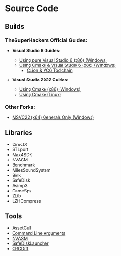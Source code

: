 <!-- markdownlint-disable -->
# Source Code

## Builds

### **TheSuperHackers Official Guides**:
- **Visual Studio 6 Guides**:
  - [Using pure Visual Studio 6 (x86) (Windows)](Builds/build_with_ea_msvc6.md)
  - [Using Cmake & Visual Studio 6 (x86) (Windows)](Builds/build_with_msvc6.md)
    - [CLion & VC6 Toolchain](Builds/build_with_clion_vc6_toolchain.md)

- **Visual Studio 2022 Guides**:
  - [Using Cmake (x86) (Windows)](Builds/build_with_msvc22.md)
  - [Using Cmake (Linux)](Builds/build_with_msvc22_linux.md)

### **Other Forks**:
  - [MSVC22 (x64) Generals Only (Windows)](Builds/build_with_msvc22_x64_generals_only.md)

## Libraries

- DirectX
- STLport
- Max4SDK
- NVASM
- Benchmark
- MilesSoundSystem
- Bink
- SafeDisk
- Asimp3
- GameSpy
- ZLib
- LZHCompress

## Tools

- [AssetCull](Tools/CNCTools/assetcull.md)
- [Command Line Arguments](Tools/switchers_arguments.md)
- [NVASM](Tools/NVASM)
- [SafeDiskLauncher](Tools/SafeDiskLauncher)
- [CRCDiff](Tools/CRCDiff)
<!-- markdownlint-restore -->

